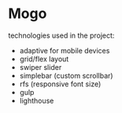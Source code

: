 # Mogo

technologies used in the project:
- adaptive for mobile devices
- grid/flex layout
- swiper slider
- simplebar (custom scrollbar)
- rfs (responsive font size)
- gulp
- lighthouse 
